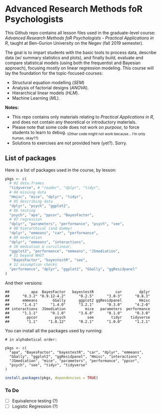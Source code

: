 
# Advanced Research Methods foR Psychologists

This Github repo contains all lesson files used in the graduate-level
course: *Advanced Research Methods foR Psychologists - Practical
Applications in R*, taught at Ben-Gurion University on the Negev (fall
2019 semester).

The goal is to impart students with the basic tools to process data,
describe data (w/ summary statistics and plots), and finally build,
evaluate and compare statistical models (using both the frequentist and
Bayesian approach), focusing mostly on linear regression modeling. This
course will lay the foundation for the topic-focused courses:

  - Structural equation modelling (*SEM*)
  - Analysis of factorial designs (*ANOVA*).
  - Hierarchical linear models (*HLM*).
  - Machine Learning (*ML*).

**Notes:**

  - This repo contains only materials relating to *Practical
    Applications in R*, and does not contain any theoretical or
    introductory materials.  
  - Please note that some code does not work *on purpose*, to force
    students to learn to debug. <sub>(Other code might not work because…
    I’m only human, okay??)</sub>  
  - Solutions to exercises are not provided here (yet?). Sorry.

## List of packages

Here is a list of packages used in the course, by lesson:

``` r
pkgs <- c(
  # 02 data.frames
  "tidyverse", # "reader", "dplyr", "tidyr",
  # 04 missing data
  "Hmisc", "mice", "dplyr", "tidyr", 
  # 05 describing data
  "dplyr", "psych", "ggplot2",
  # 06 testing
  "psych", "apa", "ppcor", "BayesFactor", 
  # 07 regression
  "dplyr", "parameters", "performance", "psych", "see",
  # 08 hierarchical (and dummy)
  "dplyr", "emmeans", "car", "performance",
  # 09 moderation
  "dplyr", "emmeans", "interactions",
  # 10 mediation & curvilinear,
  "ggplot2", "performance", "emmeans", "JSmediation",
  # 11 beyond NHST
   "BayesFactor", "bayestestR", "see",
  # 12 assumption checks
  "performance", "dplyr", "ggplot2", "GGally", "ggResidpanel"
)
```

And their versions:

    ##          apa  BayesFactor   bayestestR          car        dplyr 
    ##      "0.3.2" "0.9.12-4.2"      "0.2.5"      "3.0-3"      "0.8.3" 
    ##      emmeans       GGally      ggplot2 ggResidpanel        Hmisc 
    ##      "1.4.1"      "1.4.0"      "3.2.1"      "0.3.0"      "4.2-0" 
    ## interactions  JSmediation         mice   parameters  performance 
    ##      "1.1.1"      "0.1.0"      "3.6.0"      "0.1.0"      "0.3.0" 
    ##        ppcor        psych          see        tidyr    tidyverse 
    ##        "1.1"     "1.8.12"      "0.2.1"      "1.0.0"      "1.2.1"

You can install all the packages used by running:

    # in alphabetical order:

    pkgs <- c(
      "apa", "BayesFactor", "bayestestR", "car", "dplyr", "emmeans",
      "GGally", "ggplot2", "ggResidpanel", "Hmisc", "interactions",
      "JSmediation", "mice", "parameters", "performance", "ppcor",
      "psych", "see", "tidyr", "tidyverse"
    )

``` r
install.packages(pkgs, dependencies = TRUE)
```

### To Do

  - [ ] Equivalence testing (?)
  - [ ] Logistic Regression (?)
